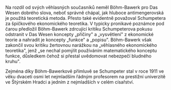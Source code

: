 Na rozdíl od svých věhlasných současníků neměl Böhm-Bawerk pro Das Wesen dobrého slova, neboť správně chápal, jak hluboce antimengerovská je použitá teoretická metoda. Přesto také evidentně považoval Schumpetera za špičkového ekonomického teoretika. V typicky pronikavé poznámce pod čarou předložil Böhm-Bawerk zdrcující kritiku Schumpeterova pokusu odstranit v Das Wesen koncepty „příčiny" a „vysvětlení" z ekonomické teorie a nahradit je koncepty „funkce" a „popisu". Böhm-Bawerk však zakončil svou kritiku žertovnou narážkou na „věhlasného ekonomického teoretika", jenž „se nechal pomýlit používáním matematického konceptu funkce, důsledkem čehož si přestal uvědomovat nebezpečí bludného kruhu".

Zejména díky Böhm-Bawerkově přímluvě se Schumpeter stal v roce 1911 ve věku dvaceti osmi let nejmladším řádným profesorem na prestižní univerzitě ve Štýrském Hradci a jedním z nejmladších v celém císařství.